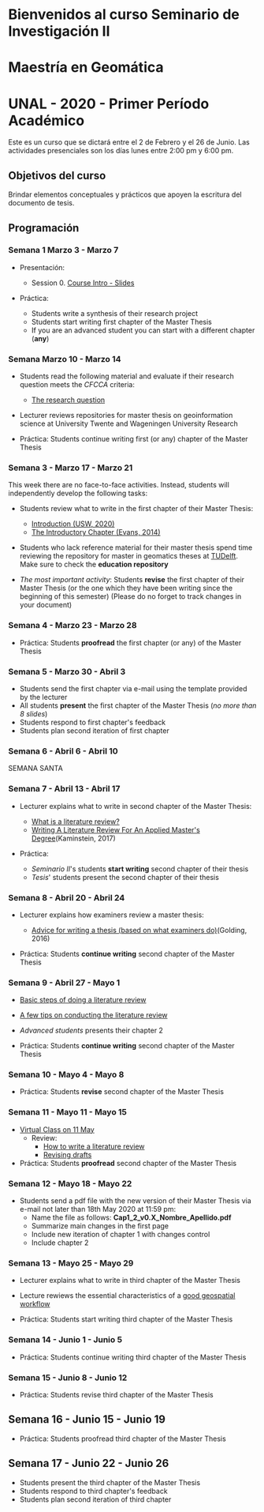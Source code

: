 # Bienvenidos al curso Seminario de Investigación II
# Maestría en Geomática
# UNAL - 2020 - Primer Período Académico 

Este es un curso que se dictará entre el  2 de Febrero y el 26 de Junio.
Las actividades presenciales son los días lunes entre 2:00 pm y 6:00 pm.

## Objetivos del curso

Brindar elementos conceptuales y prácticos que apoyen la escritura del documento de tesis.

## Programación

### Semana 1  Marzo 3 - Marzo 7

- Presentación:
  - Session 0.  [Course Intro - Slides](https://ials.github.com/seminario/sem_S0.html)
 
- Práctica:
  - Students write a synthesis of their research project
  - Students start writing first chapter of the Master Thesis
  - If you are an advanced student you can start with a different chapter (**any**)

### Semana Marzo 10 - Marzo 14

- Students read the following material and evaluate if their research question meets the *CFCCA* criteria:
  - [The research question](https://libguides.msvu.ca/c.php?g=707361&p=5034449#s-lg-box-15836684)
  
- Lecturer reviews repositories for master thesis on geoinformation science  at University Twente and Wageningen University Research
  
- Práctica:
  Students continue writing first (or any) chapter of the Master Thesis
 
### Semana 3 - Marzo 17 - Marzo 21

This week there are no face-to-face activities. Instead, students will independently develop the following tasks:  

- Students review  what to write in the first chapter of their Master Thesis:
  - [Introduction (USW, 2020)](https://student.unsw.edu.au/introductions)
  - [The Introductory Chapter (Evans, 2014)](https://drive.google.com/file/d/17vNf_QX6Fh-yfVzO3u-5sZc3gN5KS4D_/view?usp=sharing)

- Students who lack reference material for their master thesis spend time reviewing the repository for master in geomatics theses at [TUDelft](https://repository.tudelft.nl/). Make sure to check the **education repository**

- *The most important activity*:
  Students **revise** the first chapter of their Master Thesis  (or the one which they have been writing since the beginning of this semester)   (Please do no forget to track changes in your document) 

### Semana 4 - Marzo 23 - Marzo 28

- Práctica:
  Students  **proofread** the first chapter (or any) of the Master Thesis

### Semana 5 - Marzo 30 -  Abril 3

- Students send the first chapter via e-mail  using the template provided by the lecturer
- All students **present** the first chapter of the Master Thesis (*no more than 8 slides*)
- Students respond to  first chapter's feedback 
- Students plan second iteration of first chapter

### Semana 6 - Abril 6 - Abril 10  

SEMANA SANTA 

### Semana 7 - Abril 13 - Abril 17

- Lecturer explains what to write in second chapter of the Master Thesis:
  - [What is a literature review?](https://student.unsw.edu.au/literature-review)
  - [Writing A Literature Review For An Applied Master's Degree](https://repository.upenn.edu/cgi/viewcontent.cgi?article=1022&context=od_working_papers)(Kaminstein, 2017)
  
- Práctica:
  - *Seminario II*'s students **start writing** second chapter of their thesis
  - *Tesis*' students present the second chapter of their thesis

### Semana 8 - Abril 20 - Abril 24

- Lecturer explains how examiners review a master thesis:
  - [Advice for writing a thesis (based on what examiners do)](https://www.tandfonline.com/doi/full/10.1080/23265507.2017.1300862)(Golding, 2016)

- Práctica:
  Students **continue writing** second chapter of the Master Thesis
 
### Semana 9 - Abril 27 - Mayo 1

- [Basic steps of doing a literature review](https://research.library.gsu.edu/c.php?g=115595&p=754162)
- [A few tips on conducting the literature review](http://advice.writing.utoronto.ca/types-of-writing/literature-review/)
- *Advanced students* presents their chapter 2

- Práctica:
  Students **continue writing** second chapter of the Master Thesis

### Semana 10 - Mayo 4 - Mayo 8

- Práctica:
  Students **revise** second chapter of the Master Thesis
 
### Semana 11 - Mayo 11 - Mayo 15
- [Virtual Class on 11 May](https://meet.google.com/qjq-jius-rwk)
  - Review:
    - [How to write a literature review](https://writing.wisc.edu/handbook/assignments/reviewofliterature/)
    - [Revising drafts](https://writingcenter.unc.edu/tips-and-tools/revising-drafts/)
- Práctica:
  Students **proofread** second chapter of the Master Thesis

### Semana 12 - Mayo 18 - Mayo 22

- Students send a pdf file with the new version of their Master Thesis via e-mail not later than 18th May 2020 at 11:59 pm:
  - Name the file as follows:   **Cap1_2_v0.X_Nombre_Apellido.pdf**
  - Summarize main changes in the first page
  - Include new iteration of chapter 1 with changes control
  - Include chapter 2


### Semana 13 - Mayo 25 - Mayo 29

- Lecturer explains what to write in third chapter of the Master Thesis

- Lecture rewiews the essential characteristics of a [good geospatial workflow](https://drive.google.com/file/d/1X72JinVkj3j-TSgMtWiyezMe2o-pu8z8/view?usp=sharing)

- Práctica:
  Students start writing third chapter of the Master Thesis

### Semana 14 - Junio 1 - Junio 5

- Práctica:
  Students continue writing third chapter of the Master Thesis

### Semana 15 - Junio 8  - Junio 12

- Práctica:
  Students revise third chapter of the Master Thesis

## Semana 16 - Junio 15 - Junio 19

- Práctica:
  Students proofread third chapter of the Master Thesis

## Semana 17 - Junio 22 - Junio 26

- Students present the third chapter of the Master Thesis
- Students respond to third chapter's feedback
- Students plan second iteration of third chapter
